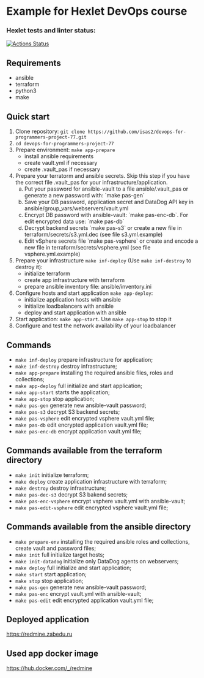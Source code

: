 # Example for Hexlet DevOps course

### Hexlet tests and linter status:
[![Actions Status](https://github.com/isas2/devops-for-programmers-project-77/actions/workflows/hexlet-check.yml/badge.svg)](https://github.com/isas2/devops-for-programmers-project-77/actions)

## Requirements

* ansible
* terraform
* python3
* make

## Quick start

1. Clone repository: `git clone https://github.com/isas2/devops-for-programmers-project-77.git`
2. `cd devops-for-programmers-project-77`
3. Prepare environment: `make app-prepare`
    - install ansible requirements
    - create vault.yml if necessary
    - create .vault_pas if necessary
4. Prepare your terratorm and ansible secrets. Skip this step if you have the correct file .vault_pas for your infrastructure/application.
    <ol type="a">
    <li>Put your password for ansible-vault to a file ansible/.vault_pas or generate a new password with: `make pas-gen`</li>
    <li>Save your DB password, application secret and DataDog API key in ansible/group_vars/webservers/vault.yml</li>
    <li>Encrypt DB password with ansible-vault: `make pas-enc-db`. For edit encrypted data use: `make pas-db`</li>
    <li>Decrypt backend secrets `make pas-s3` or create a new file in terraform/secrets/s3.yml.dec (see file s3.yml.example)</li>
    <li>Edit vSphere secrets file `make pas-vsphere` or create and encode a new file in terraform/secrets/vsphere.yml (see file vsphere.yml.example)</li>
    </ol>
5. Prepare your infrastructure `make inf-deploy` (Use `make inf-destroy` to destroy it):
    - initialize terraform
    - create app infrastructure with terraform
    - prepare ansible inventory file: ansible/inventory.ini
6. Configure hosts and start application `make app-deploy`:
    - initialize application hosts with ansible
    - initialize loadbalancers with ansible    
    - deploy and start application with ansible
7. Start application: `make app-start`. Use `make app-stop` to stop it
8. Configure and test the network availability of your loadbalancer

## Commands

- `make inf-deploy` prepare infrastructure for application;
- `make inf-destroy` destroy infrastructure;
- `make app-prepare` installing the required ansible files, roles and collections;
- `make app-deploy` full initialize and start application;
- `make app-start` starts the application;
- `make app-stop` stop application;
- `make pas-gen` generate new ansible-vault password;
- `make pas-s3` decrypt S3 backend secrets;
- `make pas-vsphere` edit encrypted vsphere vault.yml file;
- `make pas-db` edit encrypted application vault.yml file;
- `make pas-enc-db` encrypt application vault.yml file;

## Commands available from the terraform directory

- `make init` initialize terraform;
- `make deploy` create application infrastructure with terraform;
- `make destroy` destroy infrastructure;
- `make pas-dec-s3` decrypt S3 bakend secrets;
- `make pas-enc-vsphere` encrypt vsphere vault.yml with ansible-vault;
- `make pas-edit-vsphere` edit encrypted vsphere vault.yml file;

## Commands available from the ansible directory

- `make prepare-env` installing the required ansible roles and collections, create vault and password files;
- `make init` full initialize target hosts;
- `make init-datadog` initialize only DataDog agents on webservers;
- `make deploy` full initialize and start application;
- `make start` start application;
- `make stop` stop application;
- `make pas-gen` generate new ansible-vault password;
- `make pas-enc` encrypt vault.yml with ansible-vault;
- `make pas-edit` edit encrypted application vault.yml file;

## Deployed application

https://redmine.zabedu.ru

## Used app docker image

https://hub.docker.com/_/redmine
